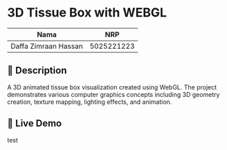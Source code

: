 # 3D Tissue Box with WEBGL

| Nama          | NRP        |
|---------------|-----------|
| Daffa Zimraan Hassan   | 5025221223 |

## 📝 Description

A 3D animated tissue box visualization created using WebGL. The project demonstrates various computer graphics concepts including 3D geometry creation, texture mapping, lighting effects, and animation.

## 🚀 Live Demo

test
